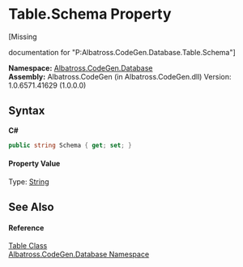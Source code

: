 # Table.Schema Property 
 

\[Missing <summary> documentation for "P:Albatross.CodeGen.Database.Table.Schema"\]

**Namespace:**&nbsp;<a href="bdf46154-2f7c-d3c3-6413-8c6484d341a9">Albatross.CodeGen.Database</a><br />**Assembly:**&nbsp;Albatross.CodeGen (in Albatross.CodeGen.dll) Version: 1.0.6571.41629 (1.0.0.0)

## Syntax

**C#**<br />
``` C#
public string Schema { get; set; }
```


#### Property Value
Type: <a href="http://msdn2.microsoft.com/en-us/library/s1wwdcbf" target="_blank">String</a>

## See Also


#### Reference
<a href="0d2330bf-20c5-309b-5bf2-76990277ba57">Table Class</a><br /><a href="bdf46154-2f7c-d3c3-6413-8c6484d341a9">Albatross.CodeGen.Database Namespace</a><br />